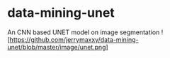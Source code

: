 # data-mining-unet
An CNN based UNET model on image segmentation
![https://github.com/jerrymaxxy/data-mining-unet/blob/master/image/unet.png]
